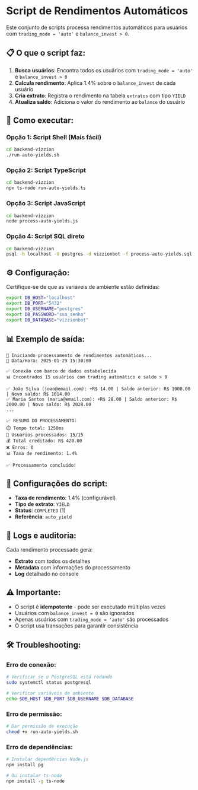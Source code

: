 # Script de Rendimentos Automáticos

Este conjunto de scripts processa rendimentos automáticos para usuários com `trading_mode = 'auto'` e `balance_invest > 0`.

## 📋 O que o script faz:

1. **Busca usuários**: Encontra todos os usuários com `trading_mode = 'auto'` e `balance_invest > 0`
2. **Calcula rendimento**: Aplica 1.4% sobre o `balance_invest` de cada usuário
3. **Cria extrato**: Registra o rendimento na tabela `extratos` com tipo `YIELD`
4. **Atualiza saldo**: Adiciona o valor do rendimento ao `balance` do usuário

## 🚀 Como executar:

### Opção 1: Script Shell (Mais fácil)
```bash
cd backend-vizzion
./run-auto-yields.sh
```

### Opção 2: Script TypeScript
```bash
cd backend-vizzion
npx ts-node run-auto-yields.ts
```

### Opção 3: Script JavaScript
```bash
cd backend-vizzion
node process-auto-yields.js
```

### Opção 4: Script SQL direto
```bash
cd backend-vizzion
psql -h localhost -U postgres -d vizzionbot -f process-auto-yields.sql
```

## ⚙️ Configuração:

Certifique-se de que as variáveis de ambiente estão definidas:

```bash
export DB_HOST="localhost"
export DB_PORT="5432"
export DB_USERNAME="postgres"
export DB_PASSWORD="sua_senha"
export DB_DATABASE="vizzionbot"
```

## 📊 Exemplo de saída:

```
🚀 Iniciando processamento de rendimentos automáticos...
📅 Data/Hora: 2025-01-29 15:30:00

✅ Conexão com banco de dados estabelecida
📊 Encontrados 15 usuários com trading automático e saldo > 0

✅ João Silva (joao@email.com): +R$ 14.00 | Saldo anterior: R$ 1000.00 | Novo saldo: R$ 1014.00
✅ Maria Santos (maria@email.com): +R$ 28.00 | Saldo anterior: R$ 2000.00 | Novo saldo: R$ 2028.00
...

📈 RESUMO DO PROCESSAMENTO:
⏱️ Tempo total: 1250ms
👥 Usuários processados: 15/15
💰 Total creditado: R$ 420.00
❌ Erros: 0
📊 Taxa de rendimento: 1.4%

✅ Processamento concluído!
```

## 🔧 Configurações do script:

- **Taxa de rendimento**: 1.4% (configurável)
- **Tipo de extrato**: `YIELD`
- **Status**: `COMPLETED` (1)
- **Referência**: `auto_yield`

## 📝 Logs e auditoria:

Cada rendimento processado gera:
- **Extrato** com todos os detalhes
- **Metadata** com informações do processamento
- **Log** detalhado no console

## ⚠️ Importante:

- O script é **idempotente** - pode ser executado múltiplas vezes
- Usuários com `balance_invest = 0` são ignorados
- Apenas usuários com `trading_mode = 'auto'` são processados
- O script usa transações para garantir consistência

## 🛠️ Troubleshooting:

### Erro de conexão:
```bash
# Verificar se o PostgreSQL está rodando
sudo systemctl status postgresql

# Verificar variáveis de ambiente
echo $DB_HOST $DB_PORT $DB_USERNAME $DB_DATABASE
```

### Erro de permissão:
```bash
# Dar permissão de execução
chmod +x run-auto-yields.sh
```

### Erro de dependências:
```bash
# Instalar dependências Node.js
npm install pg

# Ou instalar ts-node
npm install -g ts-node
```
